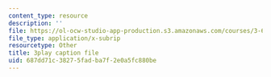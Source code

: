 ```yaml
---
content_type: resource
description: ''
file: https://ol-ocw-studio-app-production.s3.amazonaws.com/courses/3-60-symmetry-structure-and-tensor-properties-of-materials-fall-2005/687dd71c38275fadba7f2e0a5fc880be_aWdqvyhzzIY.vtt
file_type: application/x-subrip
resourcetype: Other
title: 3play caption file
uid: 687dd71c-3827-5fad-ba7f-2e0a5fc880be
---
```

